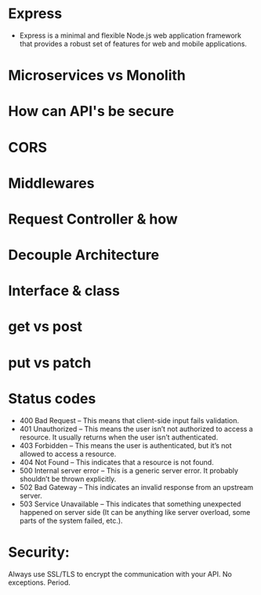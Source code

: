 # Express

- Express is a minimal and flexible Node.js web application framework that provides a robust set of features for web and mobile applications.

# Microservices vs Monolith

# How can API's be secure

# CORS

# Middlewares

# Request Controller & how

# Decouple Architecture

# Interface & class

# get vs post

# put vs patch

# Status codes

- 400 Bad Request – This means that client-side input fails validation.
- 401 Unauthorized – This means the user isn’t not authorized to access a resource. It usually returns when the user isn’t authenticated.
- 403 Forbidden – This means the user is authenticated, but it’s not allowed to access a resource.
- 404 Not Found – This indicates that a resource is not found.
- 500 Internal server error – This is a generic server error. It probably shouldn’t be thrown explicitly.
- 502 Bad Gateway – This indicates an invalid response from an upstream server.
- 503 Service Unavailable – This indicates that something unexpected happened on server side (It can be anything like server overload, some parts of the system failed, etc.).

# Security:

Always use SSL/TLS to encrypt the communication with your API. No exceptions. Period.
